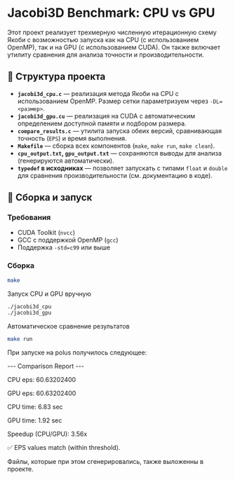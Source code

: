 # Jacobi3D Benchmark: CPU vs GPU

Этот проект реализует трехмерную численную итерационную схему Якоби с возможностью запуска как на CPU (с использованием OpenMP), так и на GPU (с использованием CUDA). Он также включает утилиту сравнения для анализа точности и производительности.

## 🔧 Структура проекта

- **`jacobi3d_cpu.c`** — реализация метода Якоби на CPU с использованием OpenMP. Размер сетки параметризуем через `-DL=<размер>`.
- **`jacobi3d_gpu.cu`** — реализация на CUDA с автоматическим определением доступной памяти и подбором размера.
- **`compare_results.c`** — утилита запуска обеих версий, сравнивающая точность (`EPS`) и время выполнения.
- **`Makefile`** — сборка всех компонентов (`make`, `make run`, `make clean`).
- **`cpu_output.txt`, `gpu_output.txt`** — сохраняются выводы для анализа (генерируются автоматически).
- **`typedef` в исходниках** — позволяет запускать с типами `float` и `double` для сравнения производительности (см. документацию в коде).

## 🧪 Сборка и запуск

### Требования

- CUDA Toolkit (`nvcc`)
- GCC с поддержкой OpenMP (`gcc`)
- Поддержка `-std=c99` или выше

### Сборка

```bash
make
```

Запуск CPU и GPU вручную
```bash
./jacobi3d_cpu
./jacobi3d_gpu
```

Автоматическое сравнение результатов
```bash
make run
```


При запуске на polus получилось следующее:

--- Comparison Report ---

CPU eps: 60.63202400

GPU eps: 60.63202400

CPU time: 6.83 sec

GPU time: 1.92 sec

Speedup (CPU/GPU): 3.56x

✅ EPS values match (within threshold).

Файлы, которые при этом сгенерировались, также выложенны в проекте.
